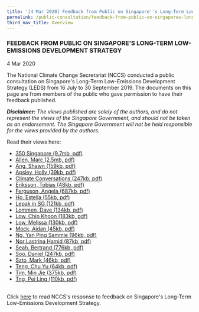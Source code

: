 ```yaml
---
title: '[4 Mar 2020] Feedback from Public on Singapore''s Long-Term Low-Emissions Development Strategy'
permalink: /public-consultation/feedback-from-public-on-singapores-long-term-low-emissions-development-strategy/
third_nav_title: Overview
---
```


### FEEDBACK FROM PUBLIC ON SINGAPORE'S LONG-TERM LOW-EMISSIONS DEVELOPMENT STRATEGY

4 Mar 2020

The National Climate Change Secretariat (NCCS) conducted a public consultation on Singapore's Long-Term Low-Emissions Development Strategy (LEDS) from 16 July to 30 September 2019. The documents on this page are from members of the public who gave permission to have their feedback published.

***Disclaimer:** The views published are solely of the authors, and do not represent the views of the Singapore Government, and should not be taken as an endorsement. The Singapore Government will not be held responsible for the views provided by the authors.*


Read their views here:

 - <a href="/files/docs/default-source/publications/350 Singapore.pdf" target="_blank">350 Singapore (9.7mb, pdf)</a>
 - <a href="/files/docs/default-source/publications/Allen, Marc.pdf" target="_blank">Allen, Marc (2.5mb, pdf) </a>
 - <a href="/files/docs/default-source/publications/Ang, Shawn.pdf" target="_blank">Ang, Shawn (159kb, pdf) </a>
 - <a href="/files/docs/default-source/publications/Apsley, Holly.pdf" target="_blank">Apsley, Holly (39kb, pdf) </a>
 - <a href="/files/docs/default-source/publications/Climate Conversations.pdf" target="_blank">Climate Conversations (247kb, pdf) </a>
 - <a href="/files/docs/default-source/publications/Eriksson, Tobias.pdf" target="_blank">Eriksson, Tobias (48kb, pdf) </a>
 - <a href="/files/docs/default-source/publications/Ferguson, Angela.pdf" target="_blank">Ferguson, Angela (687kb, pdf) </a>
 - <a href="/files/docs/default-source/publications/Ho, Estella.pdf" target="_blank">Ho, Estella (55kb, pdf) </a>
 - <a href="/files/docs/default-source/publications/Lepak in SG.pdf" target="_blank">Lepak in SG (121kb, pdf) </a>
 - <a href="/files/docs/default-source/publications/Lommen, Dave.pdf" target="_blank">Lommen, Dave (134kb, pdf) </a>
 - <a href="/files/docs/default-source/publications/Low, Chip Khoon.pdf" target="_blank">Low, Chip Khoon (183kb, pdf) </a>
 - <a href="/files/docs/default-source/publications/Low, Melissa.pdf" target="_blank">Low, Melissa (130kb, pdf) </a>
 - <a href="/files/docs/default-source/publications/Mock, Aidan.pdf" target="_blank">Mock, Aidan (45kb, pdf) </a>
 - <a href="/files/docs/default-source/publications/Ng, Yan Ping Sammie.pdf" target="_blank">Ng, Yan Ping Sammie (96kb, pdf) </a>
 - <a href="/files/docs/default-source/publications/Nor Lastrina Hamid.pdf" target="_blank">Nor Lastrina Hamid (87kb, pdf) </a>
 - <a href="/files/docs/default-source/publications/Seah, Bertrand.pdf" target="_blank">Seah, Bertrand (776kb, pdf) </a>
 - <a href="/files/docs/default-source/publications/Soo, Daniel.pdf" target="_blank">Soo, Daniel (247kb, pdf) </a>
 - <a href="/files/docs/default-source/publications/Szto, Mark.pdf" target="_blank">Szto, Mark (46kb, pdf) </a>
 - <a href="/files/docs/default-source/publications/Teng, Chu Yu.pdf" target="_blank">Teng, Chu Yu (64kb, pdf) </a>
 - <a href="/files/docs/default-source/publications/Tim, Min Jie.pdf" target="_blank">Tim, Min Jie (375kb, pdf) </a>
 - <a href="/files/docs/default-source/publications/Tng, Pei Ling.pdf" target="_blank">Tng, Pei Ling (110kb, pdf) </a>
 
<br>
Click <a href="/public-consultation/response-to-feedback-on-singapore's-long-term-low-emissions-development-strategy/" target="_blank">here</a> to read NCCS's response to feedback on Singapore's Long-Term Low-Emissions Development Strategy.
